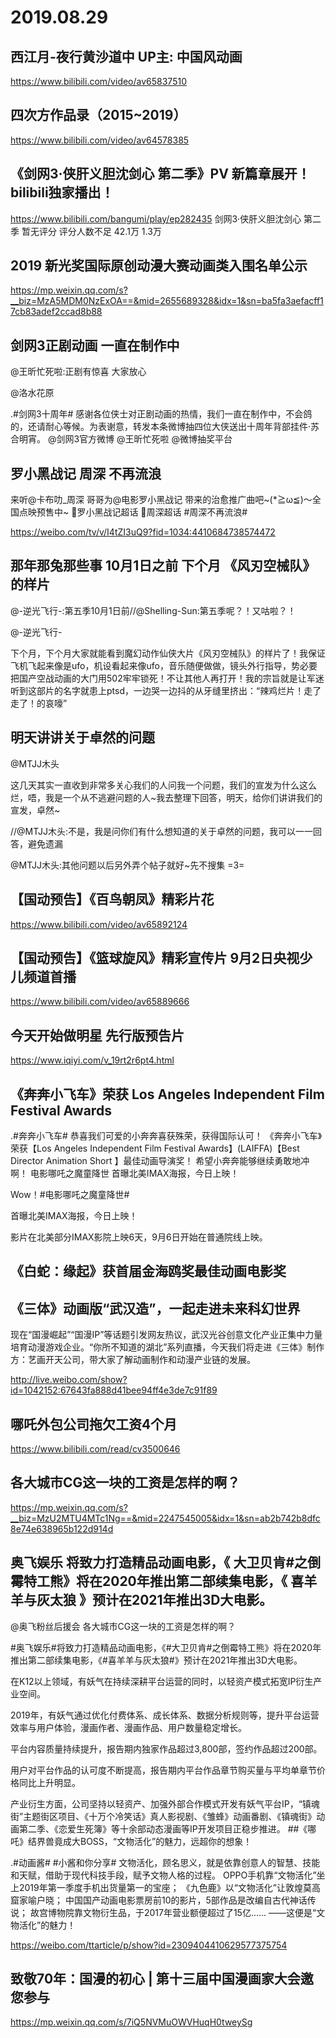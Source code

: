 # 2019.08.29


## 西江月-夜行黄沙道中 UP主: 中国风动画

https://www.bilibili.com/video/av65837510
 
## 四次方作品录（2015~2019）

https://www.bilibili.com/video/av64578385
 

                                                                                                                 
## 《剑网3·侠肝义胆沈剑心 第二季》PV 新篇章展开！bilibili独家播出！

https://www.bilibili.com/bangumi/play/ep282435
剑网3·侠肝义胆沈剑心 第二季
暂无评分
评分人数不足
42.1万 1.3万


## 2019 新光奖国际原创动漫大赛动画类入围名单公示

https://mp.weixin.qq.com/s?__biz=MzA5MDM0NzExOA==&mid=2655689328&idx=1&sn=ba5fa3aefacff17cb83adef2ccad8b88 
## 剑网3正剧动画 一直在制作中

@王昕忙死啦:正剧有惊喜 大家放心

@洛水花原                            

.#剑网3十周年# 感谢各位侠士对正剧动画的热情，我们一直在制作中，不会鸽的，还请耐心等候。为表谢意，转发本条微博抽四位大侠送出十周年背部挂件·苏合明宵。 @剑网3官方微博 @王昕忙死啦 @微博抽奖平台
## 罗小黑战记   周深  不再流浪

来听@卡布叻_周深 哥哥为@电影罗小黑战记 带来的治愈推广曲吧~(*≧ω≦)～全国点映预售中~ 罗小黑战记超话 周深超话 #周深不再流浪# 

https://weibo.com/tv/v/I4tZI3uQ9?fid=1034:4410684738574472
## 那年那兔那些事 10月1日之前 下个月 《风刃空械队》的样片

@-逆光飞行-:第五季10月1日前//@Shelling-Sun:第五季呢？！又咕啦？！

@-逆光飞行-                            

下个月，下个月大家就能看到魔幻动作仙侠大片《风刃空械队》的样片了！我保证飞机飞起来像是ufo，机设看起来像ufo，音乐随便做做，镜头外行指导，势必要把国产空战动画的大门用502牢牢锁死！不让其他人再打开！我的宗旨就是让军迷听到这部片的名字就患上ptsd，一边哭一边抖的从牙缝里挤出：“辣鸡烂片！走了走了！的哀嚎”
## 明天讲讲关于卓然的问题

@MTJJ木头   

这几天其实一直收到非常多关心我们的人问我一个问题，我们的宣发为什么这么烂，唔，我是一个从不逃避问题的人~我去整理下回答，明天，给你们讲讲我们的宣发，卓然~

//@MTJJ木头:不是，我是问你们有什么想知道的关于卓然的问题，我可以一一回答，避免遗漏

@MTJJ木头:其他问题以后另外弄个帖子就好~先不搜集 =3=
## 【国动预告】《百鸟朝凤》精彩片花 

https://www.bilibili.com/video/av65892124
 
## 【国动预告】《篮球旋风》精彩宣传片 9月2日央视少儿频道首播

https://www.bilibili.com/video/av65889666
 
## 今天开始做明星 先行版预告片

https://www.iqiyi.com/v_19rt2r6pt4.html
## 《奔奔小飞车》荣获 Los Angeles Independent Film Festival Awards

.#奔奔小飞车# 恭喜我们可爱的小奔奔喜获殊荣，获得国际认可！
《奔奔小飞车》荣获【Los Angeles Independent Film Festival Awards】(LAIFFA)【Best Director Animation Short 】最佳动画导演奖！
希望小奔奔能够继续勇敢地冲啊！
电影哪吒之魔童降世 首曝北美IMAX海报，今日上映！

Wow！#电影哪吒之魔童降世#

首曝北美IMAX海报，今日上映！

影片在北美部分IMAX影院上映6天，9月6日开始在普通院线上映。                                          
##  《白蛇：缘起》获首届金海鸥奖最佳动画电影奖
## 《三体》动画版“武汉造”，一起走进未来科幻世界

现在“国漫崛起”“国漫IP”等话题引发网友热议，武汉光谷创意文化产业正集中力量培育动漫游戏企业。“你所不知道的湖北”系列直播，今天我们将走进《三体》制作方：艺画开天公司，带大家了解动画制作和动漫产业链的发展。 

http://live.weibo.com/show?id=1042152:67643fa888d41bee94ff4e3de7c91f89
## 哪吒外包公司拖欠工资4个月

https://www.bilibili.com/read/cv3500646
## 各大城市CG这一块的工资是怎样的啊？

https://mp.weixin.qq.com/s?__biz=MzU2MTU4MTc1Ng==&mid=2247545005&idx=1&sn=ab2b742b8dfc8e74e638965b122d914d
## 奥飞娱乐 将致力打造精品动画电影，《 大卫贝肯#之倒霉特工熊》将在2020年推出第二部续集电影，《 喜羊羊与灰太狼 》预计在2021年推出3D大电影。

@奥飞粉丝后援会
各大城市CG这一块的工资是怎样的啊？

#奥飞娱乐#将致力打造精品动画电影，《#大卫贝肯#之倒霉特工熊》将在2020年推出第二部续集电影，《#喜羊羊与灰太狼#》预计在2021年推出3D大电影。

在K12以上领域，有妖气在持续深耕平台运营的同时，以轻资产模式拓宽IP衍生产业空间。

2019年，有妖气通过优化付费体系、成长体系、数据分析规则等，提升平台运营效率与用户体验，漫画作者、漫画作品、用户数量稳定增长。

平台内容质量持续提升，报告期内独家作品超过3,800部，签约作品超过200部。

用户对平台作品的认可度不断提高，报告期内平台作品章节购买量与平均单章节价格同比上升明显。

产业衍生方面，公司坚持以轻资产、加强外部合作模式开发有妖气平台IP，“镇魂街”主题街区项目、《十万个冷笑话》真人影视剧、《雏蜂》动画番剧、《镇魂街》动画第二季、《恋爱生死簿》等十余部动态漫画等IP开发项目正稳步推进。
##《哪吒》结界兽竟成大BOSS，“文物活化”的魅力，远超你的想象！

.#动画酱# #小酱和你分享#
文物活化，顾名思义，就是依靠创意人的智慧、技能和天赋，借助于现代科技手段，赋予文物人格的过程。
OPPO手机靠“文物活化”坐上2019年第一季度手机出货量第一的宝座；
《九色鹿》以“文物活化”让敦煌莫高窟家喻户晓；
中国国产动画电影票房前10的影片，5部作品是改编自古代神话传说；
故宫博物院靠文物衍生品，于2017年营业额便超过了15亿......
——这便是“文物活化”的魅力！

https://weibo.com/ttarticle/p/show?id=2309404410629577375754
## 致敬70年：国漫的初心 | 第十三届中国漫画家大会邀您参与

https://mp.weixin.qq.com/s/7iQ5NVMuOWVHuqH0tweySg